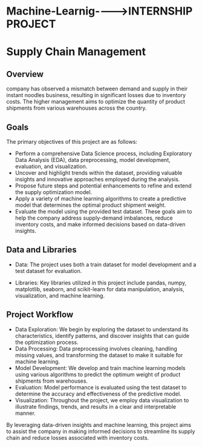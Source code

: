 # Machine-Learnig---->INTERNSHIP PROJECT
#                                                                                            Supply Chain Management
## Overview
company has observed a mismatch between demand and supply in their instant noodles business, resulting in significant losses due to inventory costs. The higher management aims to optimize the quantity of product shipments from various warehouses across the country.

## Goals
The primary objectives of this project are as follows:

*	Perform a comprehensive Data Science process, including Exploratory Data Analysis (EDA), data preprocessing, model development, evaluation, and visualization.
*	Uncover and highlight trends within the dataset, providing valuable insights and innovative approaches employed during the analysis.
*	Propose future steps and potential enhancements to refine and extend the supply optimization model.
*	Apply a variety of machine learning algorithms to create a predictive model that determines the optimal product shipment weight.
*	Evaluate the model using the provided test dataset.
These goals aim to help the company address supply-demand imbalances, reduce inventory costs, and make informed decisions based on data-driven insights.

## Data and Libraries
*	Data: The project uses both a train dataset for model development and a test dataset for evaluation.

*	Libraries: Key libraries utilized in this project include pandas, numpy, matplotlib, seaborn, and scikit-learn for data manipulation, analysis, visualization, and machine learning.

## Project Workflow
*	Data Exploration: We begin by exploring the dataset to understand its characteristics, identify patterns, and discover insights that can guide the optimization process.
*	Data Processing: Data preprocessing involves cleaning, handling missing values, and transforming the dataset to make it suitable for machine learning.
*	Model Development: We develop and train machine learning models using various algorithms to predict the optimum weight of product shipments from warehouses.
*	Evaluation: Model performance is evaluated using the test dataset to determine the accuracy and effectiveness of the predictive model.
*	Visualization: Throughout the project, we employ data visualization to illustrate findings, trends, and results in a clear and interpretable manner.
  
By leveraging data-driven insights and machine learning, this project aims to assist the company in making informed decisions to streamline its supply chain and reduce losses associated with inventory costs.

